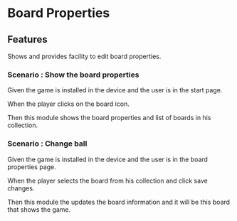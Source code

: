 # Board Properties

## Features

Shows and provides facility to edit board properties.

### Scenario : Show the board properties

  Given the game is installed in the device and the user is in the
  start page.
  
  When the player clicks on the board icon.
  
  Then this module shows the board properties and list of boards in his
  collection.

### Scenario : Change ball

  Given the game is installed in the device and the user is in the
  board properties page.
  
  When the player selects the board from his collection and click
  save changes.
  
  Then this module the updates the board information and it will be
  this board that shows the game.
